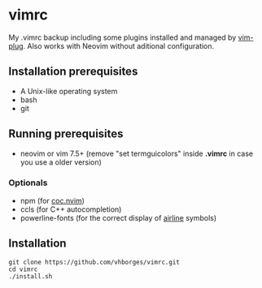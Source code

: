 # vimrc
My .vimrc backup including some plugins installed and managed by [vim-plug](https://github.com/junegunn/vim-plug).
Also works with Neovim without aditional configuration.

## Installation prerequisites
- A Unix-like operating system
- bash
- git

## Running prerequisites
- neovim or vim 7.5+ (remove "set termguicolors" inside **.vimrc** in case you use a older version)

### Optionals
- npm (for [coc.nvim](https://github.com/neoclide/coc.nvim))
- ccls (for C++ autocompletion)
- powerline-fonts (for the correct display of [airline](https://github.com/vim-airline/vim-airline) symbols)

## Installation
```
git clone https://github.com/vhborges/vimrc.git
cd vimrc
./install.sh
```
